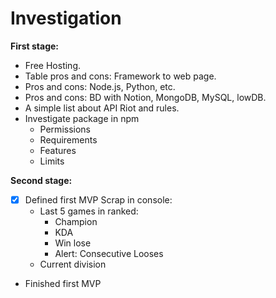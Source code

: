 # Investigation
**First stage:**
- Free Hosting.
- Table pros and cons: Framework to web page.
- Pros and cons: Node.js, Python, etc.
- Pros and cons: BD with Notion, MongoDB, MySQL, lowDB.
- A simple list about API Riot and rules.
- Investigate package in npm
    - Permissions
    - Requirements
    - Features
    - Limits

**Second stage:**
- [x] Defined first MVP
Scrap in console:
    - Last 5 games in ranked:
        - Champion
        - KDA
        - Win lose
        - Alert: Consecutive Looses
    - Current division
- Finished first MVP
